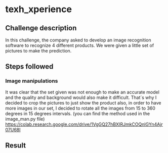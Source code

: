 # texh_xperience

## Challenge description
In this challenge, the company asked to develop an image recognition software to recognize 4 different products. We were given a little set of pictures to make the prediction.

## Steps followed
### Image manipulations
It was clear that the set given was not enough to make an accurate model and the quality and background would also make it difficult. That´s why I decided to crop the pictures to just show the product also, in order to have more images in our set, I decided to rotate all the images from 15 to 360 degrees in 15 degrees intervals. (you can find the method used in the image_man.py file)
https://colab.research.google.com/drive/1VgGQ27hBXIRJmkCOQnlGYn4Ajr07U68I

## Result
